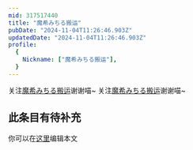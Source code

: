 ```yaml
---
mid: 317517440
title: "魔希みちる搬运"
pubDate: "2024-11-04T11:26:46.903Z"
updatedDate: "2024-11-04T11:26:46.903Z"
profile:
  {
    Nickname: ["魔希みちる搬运"],
  }
---
```


关注[魔希みちる搬运](https://space.bilibili.com/317517440)谢谢喵~ 关注[魔希みちる搬运](https://space.bilibili.com/317517440)谢谢喵~

## 此条目有待补充
你可以在[这里](https://github.com/Yuhanawa/VTuber.ICU/edit/master/src/content/v/魔希みちる搬运/index.md)编辑本文
